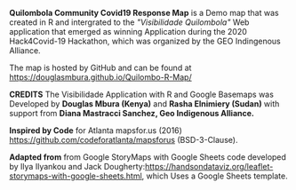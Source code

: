 **Quilombola Community Covid19 Response Map** is a Demo map that was created in R and intergrated to the _"Visibilidade Quilombola"_ Web application that emerged as winning Application during the 2020 Hack4Covid-19 Hackathon, which was organized by the GEO Indingenous Alliance.

The map is hosted by GitHub and can be found at https://douglasmbura.github.io/Quilombo-R-Map/

**CREDITS**
The Visibilidade Application with R and Google Basemaps  was Developed by **Douglas Mbura (Kenya)** and **Rasha Elnimiery (Sudan)** with support from **Diana Mastracci Sanchez, Geo Indigenous Alliance.**

**Inspired by Code** for Atlanta mapsfor.us (2016) https://github.com/codeforatlanta/mapsforus (BSD-3-Clause).

**Adapted from**  from Google StoryMaps with Google Sheets code developed by Ilya Ilyankou and Jack Dougherty:https://handsondataviz.org/leaflet-storymaps-with-google-sheets.html, which Uses a Google Sheets template.
